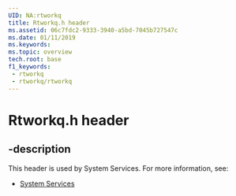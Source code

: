 ```yaml
---
UID: NA:rtworkq
title: Rtworkq.h header
ms.assetid: 06c7fdc2-9333-3940-a5bd-7045b727547c
ms.date: 01/11/2019
ms.keywords: 
ms.topic: overview
tech.root: base
f1_keywords:
 - rtworkq
 - rtworkq/rtworkq
---
```


# Rtworkq.h header


## -description

This header is used by System Services. For more information, see:

- [System Services](../_base/index.md)

